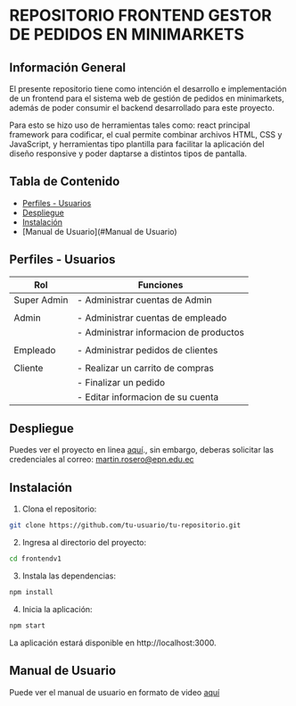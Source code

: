 # REPOSITORIO FRONTEND GESTOR DE PEDIDOS EN MINIMARKETS

## Información General

El presente repositorio tiene como intención el desarrollo e implementación de un frontend para el sistema web de gestión de pedidos en minimarkets, además de poder consumir el backend desarrollado para este proyecto. 

Para esto se hizo uso de herramientas tales como: react principal framework para codificar, el cual permite combinar archivos HTML, CSS y JavaScript, y herramientas tipo plantilla para facilitar la aplicación del diseño responsive y poder daptarse a distintos tipos de pantalla. 

## Tabla de Contenido

- [Perfiles - Usuarios](#perfiles---usuarios)
- [Despliegue](#despliegue)
- [Instalación](#instalación)
- [Manual de Usuario](#Manual de Usuario)

## Perfiles - Usuarios

| Rol        | Funciones                                          |
|------------|---------------------------------------------------|
| Super Admin| - Administrar cuentas de Admin                   |
|            |                                                   |
| Admin      | - Administrar cuentas de empleado                |
|            | - Administrar informacion de productos           |
|            |                                                   |
| Empleado   | - Administrar pedidos de clientes                |
|            |                                                   |
| Cliente    | - Realizar un carrito de compras                 |
|            | - Finalizar un pedido                            |
|            | - Editar informacion de su cuenta                |

## Despliegue

Puedes ver el proyecto en linea [aquí](https://main--pidexaqui.netlify.app)., sin embargo, deberas solicitar las credenciales al correo: martin.rosero@epn.edu.ec

## Instalación

1. Clona el repositorio:

```bash
git clone https://github.com/tu-usuario/tu-repositorio.git
```
2. Ingresa al directorio del proyecto:

```bash
cd frontendv1
```
3. Instala las dependencias:

```bash
npm install
```
4. Inicia la aplicación:

```bash
npm start
```
La aplicación estará disponible en http://localhost:3000.

## Manual de Usuario

Puede ver el manual de usuario en formato de video [aquí](https://youtu.be/pGiigCFvgKg)
